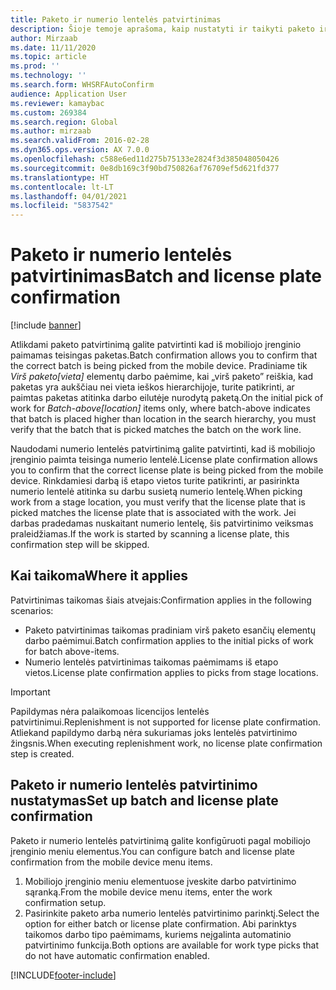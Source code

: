 ```yaml
---
title: Paketo ir numerio lentelės patvirtinimas
description: Šioje temoje aprašoma, kaip nustatyti ir taikyti paketo ir numerio lentelės patvirtinimą iš mobiliojo įrenginio.
author: Mirzaab
ms.date: 11/11/2020
ms.topic: article
ms.prod: ''
ms.technology: ''
ms.search.form: WHSRFAutoConfirm
audience: Application User
ms.reviewer: kamaybac
ms.custom: 269384
ms.search.region: Global
ms.author: mirzaab
ms.search.validFrom: 2016-02-28
ms.dyn365.ops.version: AX 7.0.0
ms.openlocfilehash: c588e6ed11d275b75133e2824f3d385048050426
ms.sourcegitcommit: 0e8db169c3f90bd750826af76709ef5d621fd377
ms.translationtype: HT
ms.contentlocale: lt-LT
ms.lasthandoff: 04/01/2021
ms.locfileid: "5837542"
---
```

# <a name="batch-and-license-plate-confirmation"></a><span data-ttu-id="5db3b-103">Paketo ir numerio lentelės patvirtinimas</span><span class="sxs-lookup"><span data-stu-id="5db3b-103">Batch and license plate confirmation</span></span>

[!include [banner](../includes/banner.md)]

<span data-ttu-id="5db3b-104">Atlikdami paketo patvirtinimą galite patvirtinti kad iš mobiliojo įrenginio paimamas teisingas paketas.</span><span class="sxs-lookup"><span data-stu-id="5db3b-104">Batch confirmation allows you to confirm that the correct batch is being picked from the mobile device.</span></span> <span data-ttu-id="5db3b-105">Pradiniame tik *Virš paketo\[vieta\]* elementų darbo paėmime, kai „virš paketo” reiškia, kad paketas yra aukščiau nei vieta ieškos hierarchijoje, turite patikrinti, ar paimtas paketas atitinka darbo eilutėje nurodytą paketą.</span><span class="sxs-lookup"><span data-stu-id="5db3b-105">On the initial pick of work for *Batch-above\[location\]* items only, where batch-above indicates that batch is placed higher than location in the search hierarchy, you must verify that the batch that is picked matches the batch on the work line.</span></span>

<span data-ttu-id="5db3b-106">Naudodami numerio lentelės patvirtinimą galite patvirtinti, kad iš mobiliojo įrenginio paimta teisinga numerio lentelė.</span><span class="sxs-lookup"><span data-stu-id="5db3b-106">License plate confirmation allows you to confirm that the correct license plate is being picked from the mobile device.</span></span> <span data-ttu-id="5db3b-107">Rinkdamiesi darbą iš etapo vietos turite patikrinti, ar pasirinkta numerio lentelė atitinka su darbu susietą numerio lentelę.</span><span class="sxs-lookup"><span data-stu-id="5db3b-107">When picking work from a stage location, you must verify that the license plate that is picked matches the license plate that is associated with the work.</span></span> <span data-ttu-id="5db3b-108">Jei darbas pradedamas nuskaitant numerio lentelę, šis patvirtinimo veiksmas praleidžiamas.</span><span class="sxs-lookup"><span data-stu-id="5db3b-108">If the work is started by scanning a license plate, this confirmation step will be skipped.</span></span>

## <a name="where-it-applies"></a><span data-ttu-id="5db3b-109">Kai taikoma</span><span class="sxs-lookup"><span data-stu-id="5db3b-109">Where it applies</span></span>

<span data-ttu-id="5db3b-110">Patvirtinimas taikomas šiais atvejais:</span><span class="sxs-lookup"><span data-stu-id="5db3b-110">Confirmation applies in the following scenarios:</span></span>

- <span data-ttu-id="5db3b-111">Paketo patvirtinimas taikomas pradiniam virš paketo esančių elementų darbo paėmimui.</span><span class="sxs-lookup"><span data-stu-id="5db3b-111">Batch confirmation applies to the initial picks of work for batch above-items.</span></span>
- <span data-ttu-id="5db3b-112">Numerio lentelės patvirtinimas taikomas paėmimams iš etapo vietos.</span><span class="sxs-lookup"><span data-stu-id="5db3b-112">License plate confirmation applies to picks from stage locations.</span></span>

> [!IMPORTANT]
> <span data-ttu-id="5db3b-113">Papildymas nėra palaikomoas licencijos lentelės patvirtinimui.</span><span class="sxs-lookup"><span data-stu-id="5db3b-113">Replenishment is not supported for license plate confirmation.</span></span> <span data-ttu-id="5db3b-114">Atliekand papildymo darbą nėra sukuriamas joks lentelės patvirtinimo žingsnis.</span><span class="sxs-lookup"><span data-stu-id="5db3b-114">When executing replenishment work, no license plate confirmation step is created.</span></span>

## <a name="set-up-batch-and-license-plate-confirmation"></a><span data-ttu-id="5db3b-115">Paketo ir numerio lentelės patvirtinimo nustatymas</span><span class="sxs-lookup"><span data-stu-id="5db3b-115">Set up batch and license plate confirmation</span></span>

<span data-ttu-id="5db3b-116">Paketo ir numerio lentelės patvirtinimą galite konfigūruoti pagal mobiliojo įrenginio meniu elementus.</span><span class="sxs-lookup"><span data-stu-id="5db3b-116">You can configure batch and license plate confirmation from the mobile device menu items.</span></span>

1. <span data-ttu-id="5db3b-117">Mobiliojo įrenginio meniu elementuose įveskite darbo patvirtinimo sąranką.</span><span class="sxs-lookup"><span data-stu-id="5db3b-117">From the mobile device menu items, enter the work confirmation setup.</span></span>  
1. <span data-ttu-id="5db3b-118">Pasirinkite paketo arba numerio lentelės patvirtinimo parinktį.</span><span class="sxs-lookup"><span data-stu-id="5db3b-118">Select the option for either batch or license plate confirmation.</span></span> <span data-ttu-id="5db3b-119">Abi parinktys taikomos darbo tipo paėmimams, kuriems neįgalinta automatinio patvirtinimo funkcija.</span><span class="sxs-lookup"><span data-stu-id="5db3b-119">Both options are available for work type picks that do not have automatic confirmation enabled.</span></span>  


[!INCLUDE[footer-include](../../includes/footer-banner.md)]
